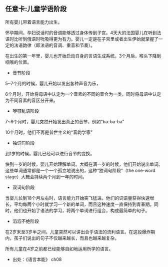 任意卡:儿童学语阶段
- 
所有婴儿带着语言能力出生。

怀孕期间，孕妇说话时的音调能够透过身体传到子宫。4天大的法国婴儿在听到法语时比听到俄语时吮吸得更为有力。婴儿一定是在子宫里或者出生伊始就掌握了一定的法语韵律（即法语的音调、重音和节奏）。

在出生的第一年里，婴儿也开始启动自身的言语生成系统。3个月后，喉头下降到咽喉的位置。



- 音节阶段

5~7个月的时候，婴儿开始以发出各种声音为乐，

6个月时，开始将母语中认定为一个音素的不同的音合为一类，同时将母语中认定为不同音素的音区分开来。

- 咿呀乱语阶段

7~8个月时，婴儿突然开始发出真正的音节，例如“ba-ba-ba”

10个月时，他们不再是普世主义的“音韵学家”

- 独词句阶段

到1岁的时候，婴儿已经可以进行音节的变换。

快到一岁的时候，婴儿开始理解单词。大概在满一岁的时候，他们开始说出单词。这些单词通常都是一个一个孤立地说出的，这种“独词句阶段”（the one-word stage）大概会持续两个月到一年的时间。

- 双词句阶段

当婴儿长到18个月左右时，语言能力开始突飞猛进。他们的词语量获得快速增长，平均每两个小时就学习一个新的单词，而且这种速度一直保持到青春期。同时，他们也开始了语法的学习，将两个单词进行组合，构成最简单的句子。

- 滔滔不绝阶段

在2岁末至3岁半之间，儿童突然可以讲出合乎语法的流利语言。在这段爆炸期内，孩子们说出的句子不仅越来越长，而且也越来越复杂。

所有儿童在4岁之前都已经能够自如地运用所学的语言。


- 出处：《语言本能》 ch08
